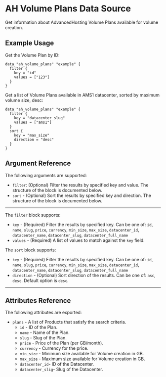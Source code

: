 # AH Volume Plans Data Source

Get information about AdvancedHosting Volume Plans available for volume creation.

## Example Usage

Get the Volume Plan by ID:

```hcl
data "ah_volume_plans" "example" {
  filter {
    key = "id"
    values = ["123"]
  }
}
```

Get a list of Volume Plans available in AMS1 datacenter, sorted by maximum volume size, desc:

```hcl
data "ah_volume_plans" "example" {
  filter {
    key = "datacenter_slug"
    values = ["ams1"]
  }
  sort {
    key = "max_size"
    direction = "desc"
  }
}
```

## Argument Reference

The following arguments are supported:

* `filter`: (Optional) Filter the results by specified key and value. The structure of the block is documented below.
* `sort` - (Optional) Sort the results by specified key and direction. The structure of the block is documented below.

---

The `filter` block supports:
* `key` - (Required) Filter the results by specified key. Can be one of: `id`, `name`, `slug`, `price`, `currency`, `min_size`, `max_size`, `datacenter_id`, `datacenter_name`, `datacenter_slug`, `datacenter_full_name`
* `values` - (Required) A list of values to match against the `key` field.

The `sort` block supports:
* `key` - (Required) Filter the results by specified key. Can be one of: `id`, `name`, `slug`, `price`, `currency`, `min_size`, `max_size`, `datacenter_id`, `datacenter_name`, `datacenter_slug`, `datacenter_full_name`
* `direction` - (Optional) Sort direction of the results. Can be one of: `asc`, `desc`. Default option is `desc`.

---

## Attributes Reference

The following attributes are exported:

* `plans` - A list of Products that satisfy the search criteria.
  * `id` - ID of the Plan.
  * `name` - Name of the Plan.
  * `slug` - Slug of the Plan.
  * `price` - Price of the Plan (per GB/month).
  * `currency` - Currency for the price.
  * `min_size` - Minimum size available for Volume creation in GB.
  * `max_size` - Maximum size available for Volume creation in GB.
  * `datacenter_id`- ID of the Datacenter. 
  * `datacenter_slig`- Slug of the Datacenter. 
